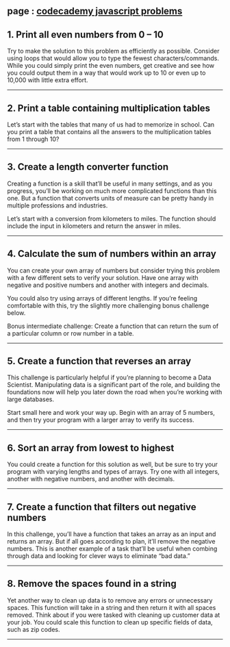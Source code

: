    ## page : [codecademy javascript problems](https://www.codecademy.com/resources/blog/10-javascript-code-challenges-for-beginners/)




## 1. Print all even numbers from 0 – 10
Try to make the solution to this problem as efficiently as possible. Consider using loops that would allow you to type the fewest characters/commands. While you could simply print the even numbers, get creative and see how you could output them in a way that would work up to 10 or even up to 10,000 with little extra effort.

---



## 2. Print a table containing multiplication tables
Let’s start with the tables that many of us had to memorize in school. Can you print a table that contains all the answers to the multiplication tables from 1 through 10?

---


## 3. Create a length converter function
Creating a function is a skill that’ll be useful in many settings, and as you progress, you’ll be working on much more complicated functions than this one. But a function that converts units of measure can be pretty handy in multiple professions and industries.

Let’s start with a conversion from kilometers to miles. The function should include the input in kilometers and return the answer in miles.

---



## 4. Calculate the sum of numbers within an array
You can create your own array of numbers but consider trying this problem with a few different sets to verify your solution. Have one array with negative and positive numbers and another with integers and decimals.

You could also try using arrays of different lengths. If you’re feeling comfortable with this, try the slightly more challenging bonus challenge below.

Bonus intermediate challenge: Create a function that can return the sum of a particular column or row number in a table.

---


## 5. Create a function that reverses an array
This challenge is particularly helpful if you’re planning to become a Data Scientist. Manipulating data is a significant part of the role, and building the foundations now will help you later down the road when you’re working with large databases.

Start small here and work your way up. Begin with an array of 5 numbers, and then try your program with a larger array to verify its success.


---


## 6. Sort an array from lowest to highest
You could create a function for this solution as well, but be sure to try your program with varying lengths and types of arrays. Try one with all integers, another with negative numbers, and another with decimals.


---


## 7. Create a function that filters out negative numbers
In this challenge, you’ll have a function that takes an array as an input and returns an array. But if all goes according to plan, it’ll remove the negative numbers. This is another example of a task that’ll be useful when combing through data and looking for clever ways to eliminate “bad data.”



---




## 8. Remove the spaces found in a string
Yet another way to clean up data is to remove any errors or unnecessary spaces. This function will take in a string and then return it with all spaces removed. Think about if you were tasked with cleaning up customer data at your job. You could scale this function to clean up specific fields of data, such as zip codes.


--- 





